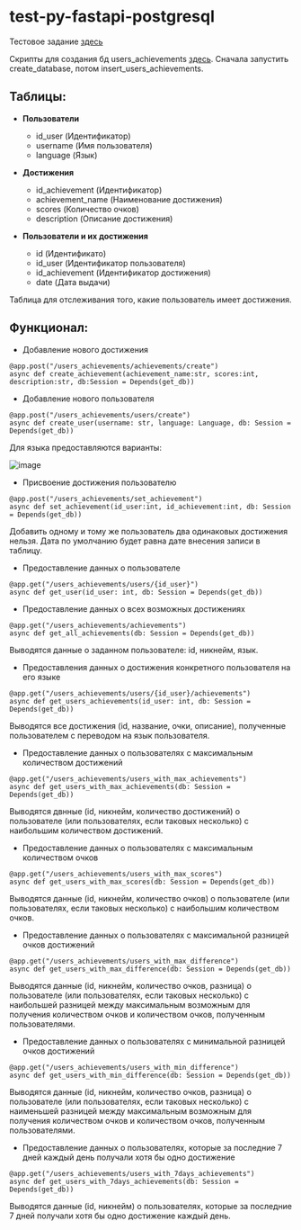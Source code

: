 # test-py-fastapi-postgresql

Тестовое задание [здесь](https://github.com/rytee20/test-py-fastapi-postgresql/blob/main/тестовое_сов_07_03_24.pdf)

Скрипты для создания бд users_achievements [здесь](https://github.com/rytee20/test-py-fastapi-postgresql/tree/main/scripts). Сначала запустить create_database, потом insert_users_achievements.

Таблицы:
-----------

- **Пользователи**
  - id_user (Идентификатор)
  - username (Имя пользователя)
  - language (Язык)
  
- **Достижения**
  - id_achievement (Идентификатор)
  - achievement_name (Наименование достижения)
  - scores (Количество очков)
  - description (Описание достижения)
  
- **Пользователи и их достижения**
  - id (Идентификато)
  - id_user (Идентификатор пользователя)
  - id_achievement (Идентификатор достижения)
  - date (Дата выдачи)
 
Таблица для отслеживания того, какие пользователь имеет достижения.
 
Функционал:
-----------

- Добавление нового достижения

```
@app.post("/users_achievements/achievements/create")
async def create_achievement(achievement_name:str, scores:int, description:str, db:Session = Depends(get_db))
```

- Добавление нового пользователя

```
@app.post("/users_achievements/users/create")
async def create_user(username: str, language: Language, db: Session = Depends(get_db))
```
Для языка предоставляются варианты:

![image](https://github.com/rytee20/test-py-fastapi-postgresql/assets/94058290/760d0578-dbd3-4767-ae02-f0017dba3eb2)

- Присвоение достижения пользователю

```
@app.post("/users_achievements/set_achievement")
async def set_achievement(id_user:int, id_achievement:int, db: Session = Depends(get_db))
```

Добавить одному и тому же пользователь два одинаковых достижения нельзя. Дата по умолчанию будет равна дате внесения записи в таблицу.

- Предоставление данных о пользователе

```
@app.get("/users_achievements/users/{id_user}")
async def get_user(id_user: int, db: Session = Depends(get_db))
```

- Предоставление данных о всех возможных достижениях

```
@app.get("/users_achievements/achievements")
async def get_all_achievements(db: Session = Depends(get_db))
```
Выводятся данные о заданном пользователе: id, никнейм, язык.

- Предоставления данных о достижения конкретного пользователя на его языке

```
@app.get("/users_achievements/users/{id_user}/achievements")
async def get_users_achievements(id_user: int, db: Session = Depends(get_db))
```
Выводятся все достижения (id, название, очки, описание), полученные пользователем с переводом на язык пользователя.

- Предоставление данных о пользователях с максимальным количеством достижений

```
@app.get("/users_achievements/users_with_max_achievements")
async def get_users_with_max_achievements(db: Session = Depends(get_db))
```
Выводятся двнные (id, никнейм, количество достижений) о пользователе (или пользователях, если таковых несколько) с наибольшим количеством достижений. 

- Предоставление данных о пользователях с максимальным количеством очков

```
@app.get("/users_achievements/users_with_max_scores")
async def get_users_with_max_scores(db: Session = Depends(get_db))
```
Выводятся данные (id, никнейм, количество очков) о пользователе (или пользователях, если таковых несколько) с наибольшим количеством очков. 

- Предоставление данных о пользователях с максимальной разницей очков достижений

```
@app.get("/users_achievements/users_with_max_difference")
async def get_users_with_max_difference(db: Session = Depends(get_db))
```
Выводятся данные (id, никнейм, количество очков, разница) о пользователе (или пользователях, если таковых несколько) с наибольшей разницей между максимальным возможным для получения количеством очков и количеством очков, полученным пользователями. 

- Предоставление данных о пользователях с минимальной разницей очков достижений

```
@app.get("/users_achievements/users_with_min_difference")
async def get_users_with_min_difference(db: Session = Depends(get_db))
```
Выводятся данные (id, никнейм, количество очков, разница) о пользователе (или пользователях, если таковых несколько) с наименьшей разницей между максимальным возможным для получения количеством очков и количеством очков, полученным пользователями.

- Предоставление данных о пользователях, которые за последние 7 дней каждый день получали хотя бы одно достижение

```
@app.get("/users_achievements/users_with_7days_achievements")
async def get_users_with_7days_achievements(db: Session = Depends(get_db))
```
Выводятся данные (id, никнейм) о пользователях, которые за последние 7 дней получали хотя бы одно достижение каждый день.
